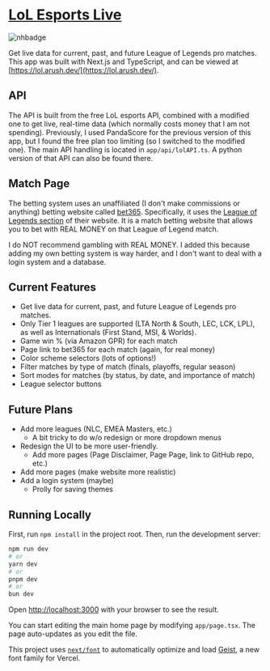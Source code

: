 # [LoL Esports Live](https://lol.arush.dev/)

![nhbadge](https://img.shields.io/badge/made%20for%20neighborhood-bf8f73?style=for-the-badge&logo=hackclub&logoColor=ffffff)

Get live data for current, past, and future League of Legends pro matches.
This app was built with Next.js and TypeScript, and can be viewed at [https://lol.arush.dev/](https://lol.arush.dev/).

## API
The API is built from the free LoL esports API, combined with a modified one to get live, real-time data (which normally costs money that I am not spending).
Previously, I used PandaScore for the previous version of this app, but I found the free plan too limiting (so I switched to the modified one).
The main API handling is located in `app/api/lolAPI.ts`. A python version of that API can also be found there.

## Match Page
The betting system uses an unaffiliated (I don't make commissions or anything) betting website called [bet365](https://www.bet365.com/). Specifically, it uses the [League of Legends section](https://www.co.bet365.com/#/AC/B151/C1/D50/E3/F163/) of their website.
It is a match betting website that allows you to bet with REAL MONEY on that League of Legend match.

I do NOT recommend gambling with REAL MONEY. I added this because adding my own betting system is way harder,
and I don't want to deal with a login system and a database.

## Current Features
- Get live data for current, past, and future League of Legends pro matches.
- Only Tier 1 leagues are supported (LTA North & South, LEC, LCK, LPL), as well as Internationals (First Stand, MSI, & Worlds). 
- Game win % (via Amazon GPR) for each match
- Page link to bet365 for each match (again, for real money)
- Color scheme selectors (lots of options!)
- Filter matches by type of match (finals, playoffs, regular season)
- Sort modes for matches (by status, by date, and importance of match)
- League selector buttons

## Future Plans
- Add more leagues (NLC, EMEA Masters, etc.)
  - A bit tricky to do w/o redesign or more dropdown menus
- Redesign the UI to be more user-friendly.
  - Add more pages (Page Disclaimer, Page Page, link to GitHub repo, etc.)
- Add more pages (make website more realistic)
- Add a login system (maybe)
  - Prolly for saving themes

## Running Locally
First, run `npm install` in the project root. 
Then, run the development server:

```bash
npm run dev
# or
yarn dev
# or
pnpm dev
# or
bun dev
```

Open [http://localhost:3000](http://localhost:3000) with your browser to see the result.

You can start editing the main home page by modifying `app/page.tsx`. The page auto-updates as you edit the file.

This project uses [`next/font`](https://nextjs.org/docs/app/building-your-application/optimizing/fonts) to automatically optimize and load [Geist](https://vercel.com/font), a new font family for Vercel.

